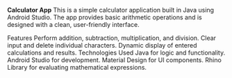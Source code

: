 **Calculator App**
This is a simple calculator application built in Java using Android Studio. The app provides basic arithmetic operations and is designed with a clean, user-friendly interface.

Features
Perform addition, subtraction, multiplication, and division.
Clear input and delete individual characters.
Dynamic display of entered calculations and results.
Technologies Used
Java for logic and functionality.
Android Studio for development.
Material Design for UI components.
Rhino Library for evaluating mathematical expressions.

